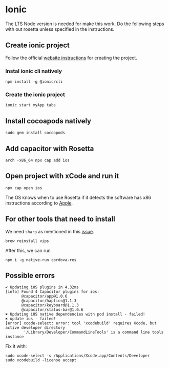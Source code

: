 # Ionic

The LTS Node version is needed for make this work. Do the following steps with out rosetta unless specified in the instructions.

## Create ionic project

Follow the official [website instructions](https://ionicframework.com/getting-started) for creating the project.

### Instal ionic cli natively

`npm install -g @ionic/cli`

### Create the ionic project

`ionic start myApp tabs`

## Install cocoapods natively

`sudo gem install cocoapods`

## Add capacitor with Rosetta

`arch -x86_64 npx cap add ios`

## Open project with xCode and run it

`npx cap open ios`

The OS knows when to use Rosetta if it detects the software has x86 instructions according to [Apple](https://developer.apple.com/documentation/apple_silicon/about_the_rosetta_translation_environment).

## For other tools that need to install

We need `sharp` as mentioned in this [issue](https://github.com/lovell/sharp/issues/2460).

`brew reinstall vips`

After this, we can run

`npm i -g native-run cordova-res`


## Possible errors

```
✔ Updating iOS plugins in 4.32ms
[info] Found 4 Capacitor plugins for ios:
       @capacitor/app@1.0.6
       @capacitor/haptics@1.1.3
       @capacitor/keyboard@1.1.3
       @capacitor/status-bar@1.0.6
✖ Updating iOS native dependencies with pod install - failed!
✖ update ios - failed!
[error] xcode-select: error: tool 'xcodebuild' requires Xcode, but active developer directory
        '/Library/Developer/CommandLineTools' is a command line tools instance
```

Fix it with:

```
sudo xcode-select -s /Applications/Xcode.app/Contents/Developer
sudo xcodebuild -license accept
```
